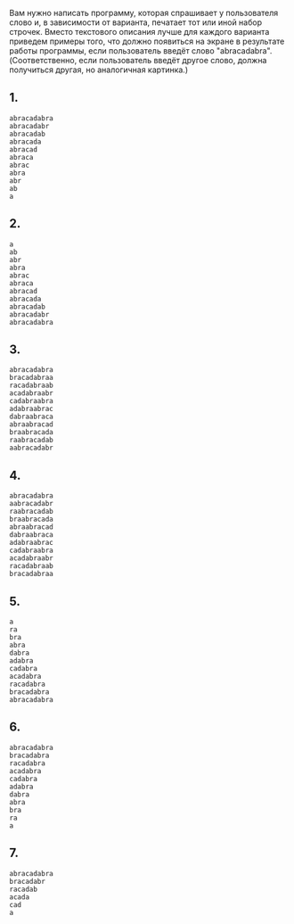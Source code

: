 Вам нужно написать программу, которая спрашивает у пользователя слово и, в зависимости от варианта, печатает тот или иной набор строчек. Вместо текстового описания лучше для каждого варианта приведем примеры того, что должно появиться на экране в результате работы программы, если пользователь введёт слово "abracadabra". (Соответственно, если пользователь введёт другое слово, должна получиться другая, но аналогичная картинка.)

## 1.

```
abracadabra
abracadabr
abracadab
abracada
abracad
abraca
abrac
abra
abr
ab
a
```

## 2.

```
a
ab
abr
abra
abrac
abraca
abracad
abracada
abracadab
abracadabr
abracadabra
```

## 3.

```
abracadabra
bracadabraa
racadabraab
acadabraabr
cadabraabra
adabraabrac
dabraabraca
abraabracad
braabracada
raabracadab
aabracadabr
```

## 4. 

```
abracadabra
aabracadabr
raabracadab
braabracada
abraabracad
dabraabraca
adabraabrac
cadabraabra
acadabraabr
racadabraab
bracadabraa
```

## 5.

```
a
ra
bra
abra
dabra
adabra
cadabra
acadabra
racadabra
bracadabra
abracadabra
```

## 6.

```
abracadabra
bracadabra
racadabra
acadabra
cadabra
adabra
dabra
abra
bra
ra
a
```

## 7.

```
abracadabra
bracadabr
racadab
acada
cad
a
```